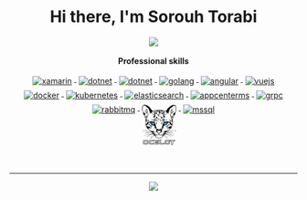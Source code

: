 <h1 align="center">Hi there, I'm Sorouh Torabi</h1>

<p align="center"> 
 <a href="https://github.com/tspersian" alt="soroush torabi's github stats">
   <img src="https://img.shields.io/badge/-@tspersian-%23181717?style=flat-square&logo=github" />
 </a>
</p>

<p align="center"> 
 <strong>
  Professional skills
  </strong>
</p>

<p align="center">
  <a href="https://dotnet.microsoft.com/en-us/apps/xamarin">
    <img src="https://simpleicons.org/icons/xamarin.svg" alt="xamarin" style="vertical-align:top; margin:4px; width: 60px;">
  </a>
   <a href="https://dotnet.microsoft.com/">
    <img src="https://www.vectorlogo.zone/logos/dotnet/dotnet-ar21.svg" alt="dotnet" style="vertical-align:top; margin:4px;">
  </a>
  <a href="https://dotnet.microsoft.com/">
    <img src="https://upload.wikimedia.org/wikipedia/commons/e/ee/.NET_Core_Logo.svg" height="60px" alt="dotnet" style="vertical-align:top; margin:4px;">
  </a>
  <a href="https://go.dev/">
    <img src="https://www.vectorlogo.zone/logos/golang/golang-ar21.svg" alt="golang" style="vertical-align:top; margin:4px;">
  </a>
  <a href="https://angular.io">
    <img src="https://www.vectorlogo.zone/logos/angular/angular-ar21.svg" alt="angular" style="vertical-align:top; margin:4px;">
  </a>
  <a href="https://dotnet.microsoft.com/">
    <img src="https://www.vectorlogo.zone/logos/vuejs/vuejs-ar21.svg" height="60px" alt="vuejs" style="vertical-align:top; margin:4px;">
  </a>
  <a href="https://hub.docker.com/">
    <img src="https://www.vectorlogo.zone/logos/docker/docker-ar21.svg" alt="docker" style="vertical-align:top; margin:4px">
  </a> 
  <a href="https://kubernetes.io">
    <img src="https://www.vectorlogo.zone/logos/kubernetes/kubernetes-ar21.svg" alt="kubernetes" style="vertical-align:top; margin:4px">
  </a>
  <a href="https://www.elastic.co">
    <img src="https://www.vectorlogo.zone/logos/elastic/elastic-ar21.svg" alt="elasticsearch" style="vertical-align:top; margin:4px">
  </a>
  <a href="https://appcenter.ms/">
    <img src="https://www.vectorlogo.zone/logos/appcenterms/appcenterms-ar21.svg" alt="appcenterms" style="vertical-align:top; margin:4px;">
  </a>
  <a href="https://grpc.io/">
    <img src="https://www.vectorlogo.zone/logos/grpcio/grpcio-ar21.svg" alt="grpc" style="vertical-align:top; margin:4px;">
  </a>
  <a href="https://www.rabbitmq.com">
    <img src="https://www.vectorlogo.zone/logos/rabbitmq/rabbitmq-ar21.svg" alt="rabbitmq" style="vertical-align:top; margin:4px">
  </a>
  <a href="https://github.com/ThreeMammals/Ocelot">
    <img src="https://github.com/ThreeMammals/Ocelot/raw/develop/images/ocelot_logo.png" alt="ocelot" style="vertical-align:top; margin:4px; width: 60px;">
  </a>
  <a href="https://microsoft.com">
    <img src="https://simpleicons.org/icons/microsoftsqlserver.svg" alt="mssql" style="vertical-align:top; margin:4px">
  </a>
  
  <br/>
</p>
<br/>

---

<p align="center">
  <a href="#" alt="soroush torabi's github stats"><img src="https://github-readme-stats.vercel.app/api?username=tspersian" /></a>
</p>
